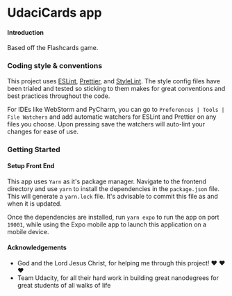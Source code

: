 # UdaciCards app

#### Introduction
Based off the Flashcards game.

### Coding style & conventions
This project uses [ESLint](https://eslint.org/), [Prettier](https://prettier.io/), and [StyleLint](https://stylelint.io/).
The style config files have been trialed and tested so sticking to them makes for great conventions and best practices throughout the code.

For IDEs like WebStorm and PyCharm, you can go to `Preferences | Tools | File Watchers` and add automatic watchers for ESLint and Prettier on any files you choose. Upon pressing save the watchers will auto-lint your changes for ease of use.

### Getting Started
#### Setup Front End
This app uses `Yarn` as it's package manager. Navigate to the frontend directory and use `yarn` to install the dependencies in the `package.json` file. This will generate a `yarn.lock` file. It's advisable to commit this file as and when it is updated.

Once the dependencies are installed, run `yarn expo` to run the app on port `19001`, while using the Expo mobile app to launch this application on a mobile device.

#### Acknowledgements
- God and the Lord Jesus Christ, for helping me through this project! ❤️ ❤️ ❤️
- Team Udacity, for all their hard work in building great nanodegrees for great students of all walks of life
